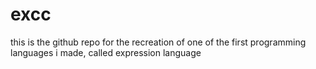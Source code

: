 # excc

this is the github repo for the recreation of one of the first programming languages i made, called expression language

